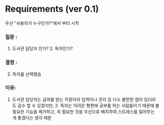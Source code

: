# Requirements (ver 0.1)

우선 “사용자가 누구인가?”에서 부터 시작

### 질문 :

1. 도서관 담당자 인가? 2. 독자인가?

### 결정 : 

2. 독자를 선택했슴

### 이유: 

1. 도서관 담당자는 급여를 받는 직장이라 입력이나 관리 등 다소 불편한 점이 있더라도 감수 할 수 있겠지만, 2. 독자는 어려운 형편에 공부를 하는 사람들이기 때문에 불필요한 기능을 제거하고, 꼭 필요한 것을 우선으로 배치하여 스트레스를 덜어주는 게 좋겠다는 생각 때문
